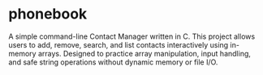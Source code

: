 # phonebook
A simple command-line Contact Manager written in C. This project allows users to add, remove, search, and list contacts interactively using in-memory arrays. Designed to practice array manipulation, input handling, and safe string operations without dynamic memory or file I/O.
